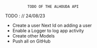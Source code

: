               TODO OF THE ALHOUDA API  


TODO  : // 24/08/23

 - Create a user Next Id on adding a user 
 - Enable a Logger to log app activity
 - Create other Models 
 - Push all on GitHub
